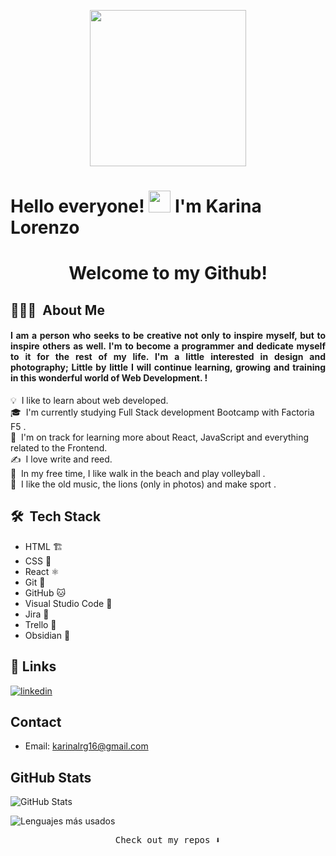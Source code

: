 
<p align="center">
  <img width="250" src="https://media.giphy.com/media/jIgXf4hgbHCeKiXpvt/giphy.gif">
</p>


# Hello everyone! <img src="https://media.giphy.com/media/hvRJCLFzcasrR4ia7z/giphy.gif" width="35">  I'm Karina Lorenzo 
<div align="center">
  <h1>Welcome to my Github!</h1>
</div>


## 👩🏽‍💻 &nbsp;About Me

<div align="justify">
  
  <h4>I am a person who seeks to be creative not only to inspire myself, but to inspire others as well. I'm to become a programmer and dedicate myself to it for the rest of my life. I'm a little interested in design and photography; Little by little I will continue learning, growing and training in this wonderful world of Web Development. !</h4>
</div>



💡 &nbsp;I like to learn about web developed.\
🎓 &nbsp;I'm currently studying Full Stack development Bootcamp with Factoria F5 .\
🌱 &nbsp;I'm on track for learning more about React, JavaScript and everything related to the Frontend.\
✍️ &nbsp;I love write and reed.\
🏐 &nbsp;In my free time, I like walk in the beach and play volleyball .\
📌 &nbsp;I like the old music, the lions (only in photos) and make sport .

## 🛠 &nbsp;Tech Stack

- HTML 🏗
- CSS 🎨
- React ⚛️
- Git 👾
- GitHub 🐱
- Visual Studio Code 🚀
- Jira 🫡
- Trello 🎯
- Obsidian 🧠

## 🔗 Links

[![linkedin](https://img.shields.io/badge/linkedin-0A66C2?style=for-the-badge&logo=linkedin&logoColor=white)](https://www.linkedin.com/feed/)



## Contact
- Email: karinalrg16@gmail.com

## GitHub Stats

![GitHub Stats](https://github-readme-stats.vercel.app/api?username=karinalorenzo&show_icons=true&count_private=true&theme=merko )

![Lenguajes más usados](https://github-readme-stats.vercel.app/api/top-langs/?username=TuNombreDeUsuario&layout=compact&theme=merko)

<p align="center"><samp>
Check out my repos ⬇️  
  </samp>

